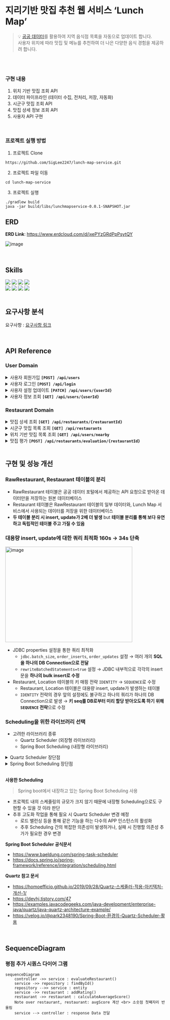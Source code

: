 # 지리기반 맛집 추천 웹 서비스 ‘Lunch Map’

>💡 [공공 데이터](https://www.data.go.kr/tcs/dss/selectDataSetList.do?dType=API&keyword=%EA%B2%BD%EA%B8%B0%EB%8F%84+%EC%9D%BC%EB%B0%98%EC%9D%8C%EC%8B%9D%EC%A0%90&operator=AND&detailKeyword=&publicDataPk=&recmSe=&detailText=&relatedKeyword=&commaNotInData=&commaAndData=&commaOrData=&must_not=&tabId=&dataSetCoreTf=&coreDataNm=&sort=_score&relRadio=&orgFullName=&orgFilter=&org=&orgSearch=&currentPage=1&perPage=10&brm=&instt=&svcType=&kwrdArray=&extsn=&coreDataNmArray=&pblonsipScopeCode=)를 활용하여 지역 음식점 목록을 자동으로 업데이트 합니다.
><br/>사용자 위치에 따라 맛집 및 메뉴를 추천하여 더 나은 다양한 음식 경험을 제공하려 합니다.

<br/>
<br/>

### 구현 내용
1. 위치 기반 맛집 조회 API
2. 데이터 파이프라인 (데이터 수집, 전처리, 저장, 자동화)
3. 시군구 맛집 조회 API
4. 맛집 상세 정보 조회 API
5. 사용자 API 구현

<br/>

### 프로젝트 실행 방법

1. 프로젝트 Clone

```shell
https://github.com/SigLee2247/lunch-map-service.git
```

2. 프로젝트 파일 이동

```shell
cd lunch-map-service
```

3. 프로젝트 실행

```shell
./gradlew build
java -jar build/libs/lunchmapservice-0.0.1-SNAPSHOT.jar
```




## ERD

**ERD Link**:  https://www.erdcloud.com/d/jxePYzGRdPpPsytQY

![image](https://github.com/wanted-pre-onboarding-7th-backend-T/lunch-map-service/assets/65665065/16969622-6172-4d68-a554-ce92b94e96f2)

<br/>

## Skills

<div>
  <img src="https://img.shields.io/badge/Springboot.3.1.5-80EA62?style=flat-square&logo=Springboot&logoColor=black"/>
  <img src="https://img.shields.io/badge/Spring DATA JPA-80EA62?style=flat-square&logo=Spring&logoColor=black"/>
  <img src="https://img.shields.io/badge/SpringSecurity6.1.5-80EA62?style=flat-square&logo=Spring&logoColor=black"/>
  <img src="https://img.shields.io/badge/JWT-000000?style=flat-square&logo=JWT&logoColor=white"/>
</div>
<div>
  <img src="https://img.shields.io/badge/REDIS-dc382c?style=flat-square&logo=REDIS&logoColor=white"/>
  <img src="https://img.shields.io/badge/MySQL-764ABC?style=flat-square&logo=MySQL&logoColor=white">
  <img src="https://img.shields.io/badge/QueryDSL-764ABC?style=flat-square&logo=QueryDSL&logoColor=white">
  <img src="https://img.shields.io/badge/junit5-25A162?style=flat-square&logo=junit5&logoColor=white"/>
</div>

<br/>

## 요구사항 분석

요구사항 : [요구사항 링크](https://www.notion.so/a9a2ec57b65545e4be7da370c4649007?pvs=21)


<br/>

## API Reference

### User Domain

<details>
  <summary>사용자 회원가입 <b><code>[POST] /api/users</code></b></summary><br/>

- `계정명`, `패스워드` 입력하여 회원가입

  <br/>

**Request**

| 전달 방식 | Name | Type | Description |
  | --- | --- | --- | --- |
| Body | username | String | 사용자 계정명 |
| Body | password | String | 사용자 비밀번호 |

  ```json
  {
    "username": "test",
    "password": "abcd1234"
  }
  ```

  <br/>

**Response**

| StatusCode | Message | Description |
  | --- | --- | --- |
| 201 |  | 사용자 등록 성공 |
| 400 | 필수값이 입력되지 않았습니다. | 사용자 등록 시 필수값 누락 |
| 409 | 이미 사용 중인 E-mail 입니다. | 사용자 등록 시 중복 E-mail |

  ```json
  {
    "data": {
      "userId": 1
    },
    "message": "OK",
    "code": 201,
    "timeStamp": "2023-11-02 13:15:11"
  }
  ```
</details>

<details>
  <summary>사용자 로그인 <b><code>[POST] /api/login</code></b></summary><br/>

- `계정명`, `패스워드` 이용한 로그인 `JWT 토큰 활용`

  <br/>

**Request**

| 전달 방식 | Name | Type | Description |
  | --- | --- | --- | --- |
| Body | username | String | 사용자 계정명 |
| Body | password | String | 사용자 비밀번호 |

  ```json
  {
    "username": "test",
    "password": "abcd1234"
  }
  ```

  <br/>

**Response**

| StatusCode | Message | Description |
  | --- | --- | --- |
| 200 |  | 로그인 성공 |
| 401 | Unauthorized | 로그인 시 문제가 발생함 |

</details>

<details>
  <summary>사용자 설정 업데이트 <b><code>[PATCH] /api/users/{userId}</code></b></summary><br/>

- 사용자의 위치인 `위도`, `경도`와 `점심 추천 기능 사용 여부`를 업데이트
- 변경을 원하지 않는 파라미터는 생략 후 전달

  <br/>

**Request**

|    전달 방식    |       Name       |                  Type                  |             Description |
|:-----------:|:----------------:|:--------------------------------------:|------------------------:|
|    Body     |       lat        |                 Double                 |                  사용자 위도 |
|    Body     |       lon        |                 Double                 |                  사용자 경도 |
|    Body     |  serviceAccess   | Enum <br/>(`LUNCH`, `DINNER`, `NONE`)  |            사용자 점심 추천 여부 |
|    Body     |     username     |                 String                 |                  사용자 이름 |



  ```json
  {
    "latitude": "test",
    "longitude": "abcd1234",
    "serviceAccess": "LUNCH",
    "username": "siglee"
  }
  ```

  <br/>

**Response**

| StatusCode | Message | Description |
  | --- | --- | --- |
| 200 |  | 사용자 정보 업데이트 성공 |
| 401 | Unauthorized | 로그인 시 문제가 발생함 |

</details>

<details>
  <summary>사용자 정보 조회 <b><code>[GET] /api/users/{userId}</code></b></summary><br/>

- `패스워드`를 제외한 모든 사용자 정보 반환

  <br/>

**Request**

| 전달 방식 | Name | Type | Description |
  | --- | --- | --- | --- |
| Path Variable | usersId | Long | 사용자 식별자 |

  <br/>

**Response**

| StatusCode | Message | Description |
  | --- | --- | --- |
| 201 |  | 사용자 정보 조회 성공 |
| 401 | Unauthorized | 로그인 시 문제가 발생함 |

  ```json
  {
    "data": {
      "id": 1,
      "userName": "testName",
      "latitude": 132.123456,
      "longitude": 32.58694,
      "serviceAccess": "LUNCH"
    },
    "message": "OK",
    "code": 200,
    "timeStamp": "2023-11-02 13:15:11"
  }
  ```
</details>

### Restaurant Domain

<details>
  <summary>맛집 상세 조회 <b><code>[GET] /api/restaurants/{restaurantId}</code></b></summary><br/>

- `맛집 모든 필드`와 `평가` 상세 리스트 포함하여 조회
- `평가` 상세 리스트는 최신순으로 조회

  <br/>

**Request**

| 전달 방식 | Name | Type | Description |
  | --- | --- | --- | --- |
| Path Variable | restaurantId | Long | 맛집 식별자 |

  <br/>

**Response**

| StatusCode | Message | Description |
  | --- | --- | --- |
| 200 |  | 맛집 상세 조회 성공 |
| 404 | 맛집 정보가 존재하지 않습니다. | 맛집 데이터 없음 |
| 401 | Unauthorized | 로그인 시 문제가 발생함 |

  ```json
  {
    "data": {
      "restaurantId": 1,
      "restaurantName": "아도니스",
      "lotNumberAddress": "경기도 가평군 상면 행현리 602-3번지",
      "roadNameAddress": "경기도 가평군 상면 수목원로 314-2",
      "zipCode": "12448",
      "longitude": 37.7516678333,
      "latitude": 127.3588076752,
      "location": {
        "cityName": "경기도",
        "countryName": "가평군",
        "longitude": 37.7516678333,
        "latitude": 127.3588076752
      },
      "averageScore": 0.0,
      "ratingList": [
        {
          "content": "리뷰 본문",
          "username": "작성자 이름",
          "score": 0
        }
      ]
    },
    "message": "OK",
    "code": 200,
    "timeStamp": "2023-11-02 13:15:11"
  }
  ```
</details>

<details>
  <summary>시군구 맛집 목록 조회 <b><code>[GET] /api/restaurants</code></b></summary><br/>

- 해당 `도시`, `시군구` 내의 맛집 목록 조회

  <br/>

**Request**

| 전달 방식 | Name | Type | Description | 필수값 |
  | --- | --- | --- | --- | --- |
| Parameter | cityName | String | 도시(도, 시(광역시)) | False |
| Parameter | countryName | String | 시, 군, 구 | False |


  <br/>

**Response**

| StatusCode | Message | Description |
  | --- | --- | --- |
| 200 |  | 시군구 맛집 목록 조회 성공 |
| 401 | Unauthorized | 로그인 시 문제가 발생함 |

  ```json
  {
    "data": {
      "content": [
        {
          "restaurantId": 1, 
          "restaurantName": "아도니스",
          "lotNumberAddress": "경기도 가평군 상면 행현리 602-3번지", 
          "roadNameAddress": "경기도 가평군 상면 수목원로 314-2",
          "longitude": 37.7516678333, 
          "latitude": 127.3588076752,
          "location": {
            "cityName": "경기도",
            "countryName": "가평군",
            "longitude": 37.7516678333,
            "latitude": 127.3588076752
          },				
          "averageScore": 0.0
        }
      ],
      "pageable": {
        "offset": 0,
        "size": 30,
        "totalElements": 30,
        "last": true,
        "numberOfElements": 100,
        "first": true,
        "totalPages": 10
      }
    },
    "message": "OK",
    "code": 200,
    "timeStamp": "2023-11-02 13:15:11"
  }
  ```
</details>

<details>
  <summary>위치 기반 맛집 목록 조회 <b><code>[GET] /api/users/nearby</code></b></summary><br/>

- 해당 `위도`, `경도` 위치를 기반으로 `반경` km 내의 맛집 목록 조회
- 요청 좌표와 식당 사이의 거리인 `거리순` 과 `평점순` 조회 가능

  <br/>

**Request**

| 전달 방식 | Name | Type | Description | 필수값 |
  | --- | --- | --- | --- | --- |
| Parameter | currentLongitude | String | 추천 받을 위치 경도 | True |
| Parameter | currentLatitude | String | 추천 받을 위치 위도 | True |
| Parameter | range | Double | 추천 맛집 반경 | True |
| Parameter | sorting | String | 정렬 기준 | False (거리순) |

  <br/>

**Response**

| StatusCode | Message | Description |
  | --- | --- | --- |
| 200 |  | 위치 기반 맛집 목록 조회 성공 |
| 400 | 필수값이 입력되지 않았습니다. | 맛집 조회 시 필수값 누락 |
| 401 | Unauthorized | 로그인 시 문제가 발생함 |

  ```json
  {
    "data": [
      {
        "id": 1,
        "locationId": 1,
        "name": "아도니스",
        "lotNumberAddress": "경기도 가평군 상면 행현리 602-3번지", 
        "roadNameAddress": "경기도 가평군 상면 수목원로 314-2",
        "zipCode": 1234,
        "longitude": 37.7516678333,
        "latitude": 127.3588076752,
        "averageScore": 0.0
      }
    ],
    "message": "OK",
    "code": 200,
    "timeStamp": "2023-11-02 13:15:11"
  }
  ```
</details>

<details>
    <summary>맛집 평가 <b><code>[POST] /api/restaurants/evaluation/{restaurantId}</code></b></summary>

- 사용자가 작성하는 음식점 리뷰
- 평점은 0 ~ 10까지의 자연수만 줄 수 있으며 입력 필수
- 간단한 리뷰는 필수가 아니다.

**Request**

| 전달 방식         | Name         | Type    | Description      | 필수값  |
  |---------------|--------------|---------|------------------|------|
| Boody         | score        | Integer | 평점               | True |
| Parameter     | content      | String  | 리뷰 댓글            | False |
| Path Variable | restaurantId | Long    | 맛집 식별자           | True |
| Login         | 로그인 여부       | Long    | 로그인 시 사용자 식별자 조회 | True |

**Response**

| StatusCode | Message | Description |
| --- | --- |  |
| 200 |  | 리뷰 등록 성공 |
| 400 | 필수값이 입력되지 않았습니다. | 평점 작성 누락 |
| 401 | Unauthorized | 로그인 시 문제가 발생함 |

  ```json
  {
    "data": [
      {
        "restaurantId": 1
      }
    ],
    "message": "OK",
    "code": 200,
    "timeStamp": "2023-11-02 13:15:11"
  }
  ```

</details>

<br/>

## 구현 및 성능 개선

### RawRestaurant, Restaurant 테이블의 분리

- RawRestaurant 테이블은 공공 데이터 포털에서 제공하는 API 요청으로 받아온 데이터만을 저장하는 원본 데이터베이스
- Restaurant 테이블은 RawRestaurant 테이블의 일부 데이터와, Lunch Map 서비스에서 사용되는 데이터를 저장을 위한 데이터베이스
- **두 테이블 분리 시 insert, update가 2배 더 발생** but **테이블 분리를 통해 보다 유연하고 독립적인 테이블 주고 가질 수 있음**

### 대용량 insert, update에 대한 쿼리 최적화 **160s -> 34s 단축**
<img src="https://github.com/SigLee2247/lunch-map-service/assets/116015708/a1cca23e-3e5f-41a9-9500-9e6a270a52db" alt="image" width="400" height="300">


- JDBC properties 설정을 통한 쿼리 최적화
  - `jdbc.batch_size`, `order_inserts`, `order_updates` 설정 → 여러 개의 **SQL을 하나의 DB Connection으로 전달**
  - `rewriteBatchedStatements=true` 설정 → JDBC 내부적으로 각각의 insert문을 **하나의 bulk insert로 수정**
- Restaurant, Location 테이블의 키 매핑 전략 `IDENTITY` → `SEQUENCE`로 수정
    - Restaurant, Location 테이블은 대용량 insert, update가 발생하는 테이블
    - `IDENTITY` 전략의 경우 앞의 설정에도 불구하고 하나의 쿼리가 하나의 DB Connection으로 발생 → **키 seq를 DB로부터 미리 할당 받아오도록 하기 위해 `SEQUENCE` 전략**으로 수정

### Scheduling을 위한 라이브러리 선택

- 고려한 라이브러리 종류
    - Quartz Scheduler (외장형 라이브러리)
    - Spring Boot Scheduling (내장형 라이브러리)

<details>
  <summary>Quartz Scheduler 장단점</summary><br/>

**장점**

1. 기본 제공되는 Spring Boot Scheduling 대비  **세부적인 설정 가능**
- 서로 의존성 있는 **스케줄 작업의 실행 및 실패 시 간단하게 제어** 가능
- 즉 작업 실패 시 재동작 트리거를 손쉽게 설정할 수 있음
3. DB 기반으로 스케줄러 간의 Clustering 기능 제공 (로드밸런싱 사용 시 장점)
4. In-memory Job Scheduler 제공
5. 다양한 플러그인의 존재
6. **Scheduler 와 Job의 분리**
- Job이 추가 되었을 때 스케줄러를 재배포 하게 되면 스케줄러가 중단되고 실행되는 작업이 많을 때는 재배포 타이밍을 잡기 어려워진다. → 이를 해결하기 위해 Job 과 Scheduler의 분리를 통해 별도 배포 가능

**단점**

1. 외부 의존성 사용으로 인한 **의존성 추가**
2. 클러스터링을 위해 DB Table 생성
3. Clustering 기능 제공하지만 단순한 random 방식이라 완벽한 Cluster 간의 로드 분산 X
4. Fixed Delay 타입 보장 X (실행된 이후 특정 시점 뒤 실행 방식)
5. 내장형 Scheduler 대비 **불필요한 설정 추가**
- 내장형 Scheduler 사용 시 간단한 어노테이션으로 사용이 가능

</details>

<details>
  <summary>Spring Boot Scheduling 장단점</summary><br/>

- 스프링에서 제공하는 내장형 스케줄러
- 특정 주기로 실행할 작업 정의 및 관리 가능
- 1개의 스레드를 활용해 스케줄링 진행 → 반복 실행해도 동일한 스레드에서 작업을 진행

**장점**

1. 내장 라이브러리로 추가적인 의존성 불필요
2. `@Scheduled` 어노테이션을 통해 간단한 제어 가능

**단점**

1. 로드 밸런싱 등 특정 APP의 인스턴스를 여러 개 생성 시, 같은 스케줄링이 여러 번 실행되는 것을 방지하기 위해 ShedLock 필요 → `@TryLock` 어노테이션으로 가능
2. 인메모리 스케줄러로 스케줄링 tasks 관련 정보는 메모리에서 관리 → 어플리케이션이 재시작되거나 중단되면 기존 tasks 정보 모두 사라짐, 즉 하나의 어플리케이션 메모리에서 동작하므로 분산 시스템이나 MSA 구조에는 적합X
3. task 간 의존성을 부여하기 힘듦, 예를 들어 **A task 실행 → B task 실행**과 같은 tasks 간 실행 순서를 정의하기 어려우며 특정 task 실행 실패 시 동작을 지정할 수 없음


</details>

<br/>

**사용한 Scheduling**

> Spring boot에서 내장하고 있는 Spring Boot Scheduling 사용

- 프로젝트 내의 스케줄링의 규모가 크지 않기 때문에 내장형 Scheduling으로도 구현할 수 있을 것 이라 판단
- 추후 고도화 작업을 통해 필요 시 Quartz Scheduler 변경 예정
    - 로드 밸런싱 등을 통해 같은 기능을 하는 다수의 APP 인스턴스의 활성화
    - 추후 Scheduling 간의 복잡한 의존성이 발생하거나, 실패 시 진행할 의존성 추가가 필요한 경우 변경

**Spring Boot Scheduler 공식문서**

- https://www.baeldung.com/spring-task-scheduler
- https://docs.spring.io/spring-framework/reference/integration/scheduling.html

**Quartz 참고 문서**

- https://homoefficio.github.io/2019/09/28/Quartz-스케줄러-적용-아키텍처-개선-1/
- https://devhj.tistory.com/47
- https://examples.javacodegeeks.com/java-development/enterprise-java/quartz/java-quartz-architecture-example/
- https://velog.io/@park2348190/Spring-Boot-환경의-Quartz-Scheduler-활용

<br/>


## SequenceDiagram
### 평점 추가 시퀀스 다이어 그램
```mermaid
sequenceDiagram
	controller ->> service : evaluateRestaurant()
	service ->> repository : findById()
	repository -->> service : entity
	service ->> restaurant : addRating()
	restaurant ->> restaurant : calculateAverageScore()
	Note over restaurant, restaurant: avgScore 계산 <br> 소숫점 첫째자리 반올림 
	service --> controller : response Data 전달

```
